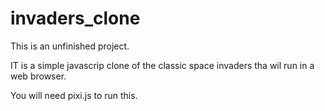invaders_clone
==============

This is an unfinished project.

IT is a simple javascrip clone of the classic space invaders tha wil run in a web browser.

You will need pixi.js to run this.
